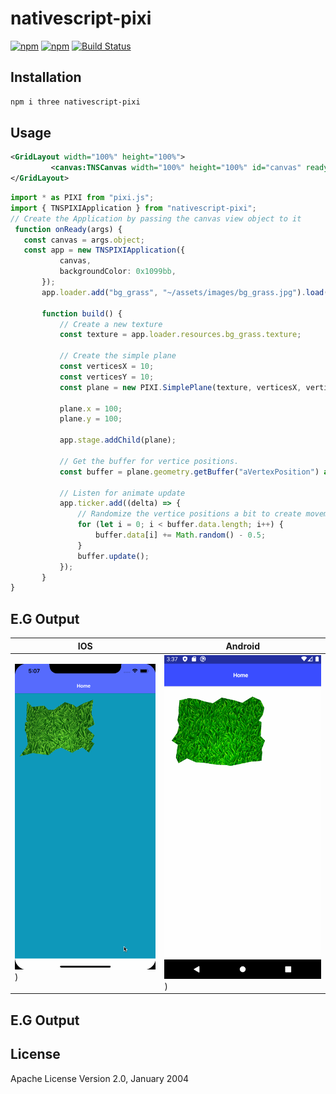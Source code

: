 # nativescript-pixi

[![npm](https://img.shields.io/npm/v/nativescript-pixi.svg)](https://www.npmjs.com/package/nativescript-pixi)
[![npm](https://img.shields.io/npm/dt/nativescript-pixi.svg?label=npm%20downloads)](https://www.npmjs.com/package/nativescript-pixi)
[![Build Status](https://travis-ci.org/triniwiz/nativescript-pixi.svg?branch=master)](https://travis-ci.org/triniwiz/nativescript-pixi)

## Installation

```bash
npm i three nativescript-pixi
```

## Usage

```xml
<GridLayout width="100%" height="100%">
         <canvas:TNSCanvas width="100%" height="100%" id="canvas" ready="onReady"/>
</GridLayout>
```

```typescript
import * as PIXI from "pixi.js";
import { TNSPIXIApplication } from "nativescript-pixi";
// Create the Application by passing the canvas view object to it
 function onReady(args) {
   const canvas = args.object;
   const app = new TNSPIXIApplication({
           canvas,
           backgroundColor: 0x1099bb,
       });
       app.loader.add("bg_grass", "~/assets/images/bg_grass.jpg").load(build);
   
       function build() {
           // Create a new texture
           const texture = app.loader.resources.bg_grass.texture;
   
           // Create the simple plane
           const verticesX = 10;
           const verticesY = 10;
           const plane = new PIXI.SimplePlane(texture, verticesX, verticesY);
   
           plane.x = 100;
           plane.y = 100;
   
           app.stage.addChild(plane);
   
           // Get the buffer for vertice positions.
           const buffer = plane.geometry.getBuffer("aVertexPosition") as any;
   
           // Listen for animate update
           app.ticker.add((delta) => {
               // Randomize the vertice positions a bit to create movement.
               for (let i = 0; i < buffer.data.length; i++) {
                   buffer.data[i] += Math.random() - 0.5;
               }
               buffer.update();
           });
       }
}
```

## E.G Output
| IOS                                     | Android                                      |
| --------------------------------------- | -------------------------------------------- |
| ![ios](ss/ss_ios.gif?raw=true)) | ![android](ss/ss_android.gif?raw=true)) |


## E.G Output




## License

Apache License Version 2.0, January 2004
